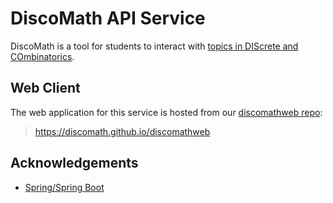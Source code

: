 # DiscoMath API Service

DiscoMath is a tool for students to interact with [topics in DIScrete and COmbinatorics](https://en.wikipedia.org/wiki/Discrete_mathematics#Topics_in_discrete_mathematics).

## Web Client
The web application for this service is hosted from our [discomathweb repo](https://github.com/discomath/discomathweb):
> https://discomath.github.io/discomathweb

## Acknowledgements
- [Spring/Spring Boot](https://spring.io)
